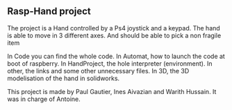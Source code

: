 ## Rasp-Hand project
The project is a Hand controlled by a Ps4 joystick and a keypad.
The hand is able to move in 3 different axes.
And should be able to pick a non fragile item 


In Code you can find the whole code.
In Automat, how to launch the code at boot of raspberry.
In HandProject, the hole interpreter (environment).
In other, the links and some other unnecessary files.
In 3D, the 3D modelisation of the hand in solidworks.


This project is made by Paul Gautier, Ines Aivazian and Warith Hussain.
It was in charge of Antoine.

